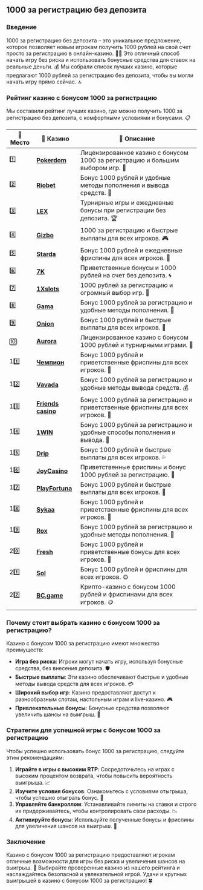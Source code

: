 ## 1000 за регистрацию без депозита

### Введение
1000 за регистрацию без депозита – это уникальное предложение, которое позволяет новым игрокам получить 1000 рублей на свой счет просто за регистрацию в онлайн-казино. 🎰💎 Это отличный способ начать игру без риска и использовать бонусные средства для ставок на реальные деньги. 💰 Мы собрали список лучших казино, которые предлагают 1000 рублей за регистрацию без депозита, чтобы вы могли начать игру прямо сейчас. 🔝

### Рейтинг казино с бонусом 1000 за регистрацию
Мы составили рейтинг лучших казино, где можно получить 1000 за регистрацию без депозита, с комфортными условиями и бонусами. 📋

| 🥇 **Место** | 🎰 **Казино** | 💬 **Описание** |
|-------------|-------------|----------------|
| 1️⃣ | [**Pokerdom**](https://brandplay.link/4k77v2yx) | Лицензированное казино с бонусом 1000 за регистрацию и большим выбором игр. 🎁 |
| 2️⃣ | [**Riobet**](https://brandplay.link/7xBLTPyj) | Бонус 1000 рублей и удобные методы пополнения и вывода средств. 🤑 |
| 3️⃣ | [**LEX**](https://brandplay.link/zW4hdDFV) | Турнирные игры и ежедневные бонусы при регистрации без депозита. 🏆 |
| 4️⃣ | [**Gizbo**](https://brandplay.link/bprXw4YV) | 1000 за регистрацию и быстрые выплаты для всех игроков. 🎮 |
| 5️⃣ | [**Starda**](https://brandplay.link/fB7xwRFL) | Бонус 1000 рублей и ежедневные фриспины для всех игроков. 🌟 |
| 6️⃣ | [**7K**](https://brandplay.link/BvQyFShp) | Приветственные бонусы и 1000 рублей на счет без депозита. 🌀 |
| 7️⃣ | [**1Xslots**](https://brandplay.link/hSB1khtr) | 1000 рублей за регистрацию и огромный выбор игр. 🎰 |
| 8️⃣ | [**Gama**](https://brandplay.link/j6NMKsDz) | Бонус 1000 рублей за регистрацию и удобные методы пополнения. 🧩 |
| 9️⃣ | [**Onion**](https://brandplay.link/zBGRVpQ9) | Бонус 1000 рублей и быстрые выплаты для всех игроков. 💎 |
| 🔟 | [**Aurora**](https://10trafic-stat2.com/click/668546556bcc6313411604bd/6766/13032/subaccount) | Лицензированное казино с бонусом 1000 рублей и турнирными играми. 🚀 |
| 11️⃣ | [**Чемпион**](https://temon-gter.cfd/go/lRq?p80412p304504pcc44t17455) | Бонус 1000 рублей и приветственные фриспины для всех игроков. 🥇 |
| 12️⃣ | [**Vavada**](https://vavadapartner.pro/?promo=ea5c9275-6854-4505-94fc-95ab18221945-linkb2) | Бонус 1000 рублей за регистрацию и удобные методы вывода средств. 💰 |
| 13️⃣ | [**Friends casino**](https://gofriends.vc/linkb2) | Бонус 1000 рублей за регистрацию и приветственные фриспины для всех игроков. 👯 |
| 14️⃣ | [**1WIN**](https://brandplay.link/smXVpBbG) | Бонус 1000 рублей за регистрацию и удобные способы пополнения и вывода. 🎲 |
| 15️⃣ | [**Drip**](https://drp-ircp01.com/c07e6a3db) | Бонус 1000 рублей и быстрые выплаты для всех игроков. 💦 |
| 16️⃣ | [**JoyCasino**](https://rpc30.call2me.pro/?/ru/registration?apkpop=0&partner=p24970p3291217pc98f) | Приветственные фриспины и бонус 1000 рублей за регистрацию. 🎉 |
| 17️⃣ | [**PlayFortuna**](https://fortunapromo.net/alt/playfortuna/registration?0dc4a9362a71feb7e3f165fb8e766f70) | Бонус 1000 рублей и быстрые выплаты для всех игроков. 💎 |
| 18️⃣ | [**Sykaa**](https://s-two-way.com/?source=linkb2&pid=30697) | Бонус 1000 рублей и приветственные фриспины для всех игроков. 🌈 |
| 19️⃣ | [**Rox**](https://rox-pvwfpjgcxe.com/cb1ee18a5) | Бонус 1000 рублей за регистрацию и удобные методы пополнения. 💸 |
| 20️⃣ | [**Fresh**](https://fresh-eumwkxwao.com/c3f7b485d) | Бонус 1000 рублей и приветственные бонусы для всех игроков. 🥑 |
| 21️⃣ | [**Sol**](https://sol-mmtdzfbaco.com/cb2415bca) | Бонус 1000 рублей и фриспины для всех игроков. 🌞 |
| 22️⃣ | [**BC.game**](https://partnerbcgame.com/dcc53d441) | Крипто-казино с бонусом 1000 рублей и фриспинами для всех игроков. 🪙 |

### Почему стоит выбрать казино с бонусом 1000 за регистрацию?
Казино с бонусом 1000 за регистрацию имеют множество преимуществ:

- **Игра без риска**: Игроки могут начать игру, используя бонусные средства, без внесения депозита. 🛡️
- **Быстрые выплаты**: Эти казино обеспечивают быстрые и удобные методы вывода средств для всех игроков. 💳
- **Широкий выбор игр**: Казино предоставляют доступ к разнообразным слотам, настольным играм и live-казино. 🎮
- **Привлекательные бонусы**: Бонусные средства позволяют увеличить шансы на выигрыш. 🎁

### Стратегии для успешной игры с бонусом 1000 за регистрацию
Чтобы успешно использовать бонус 1000 за регистрацию, следуйте этим рекомендациям:

1. **Играйте в игры с высоким RTP**: Сосредоточьтесь на играх с высоким процентом возврата, чтобы повысить вероятность выигрыша. 📈
2. **Изучите условия бонусов**: Ознакомьтесь с условиями отыгрыша, чтобы успешно отыграть бонус. 📜
3. **Управляйте банкроллом**: Устанавливайте лимиты на ставки и строго их придерживайтесь, чтобы контролировать свои расходы. 📉
4. **Активируйте бонусы**: Используйте полученные бонусы и фриспины для увеличения шансов на выигрыш. 💎

### Заключение
Казино с бонусом 1000 за регистрацию предоставляют игрокам отличные возможности для игры без риска и увеличения шансов на выигрыш. 💸 Выбирайте проверенные казино из нашего рейтинга и наслаждайтесь безопасной и увлекательной игрой. Удачи и крупных выигрышей в казино с бонусом 1000 за регистрацию! 🍀
